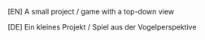 [EN]
A small project / game with a top-down view

[DE]
Ein kleines Projekt / Spiel aus der Vogelperspektive